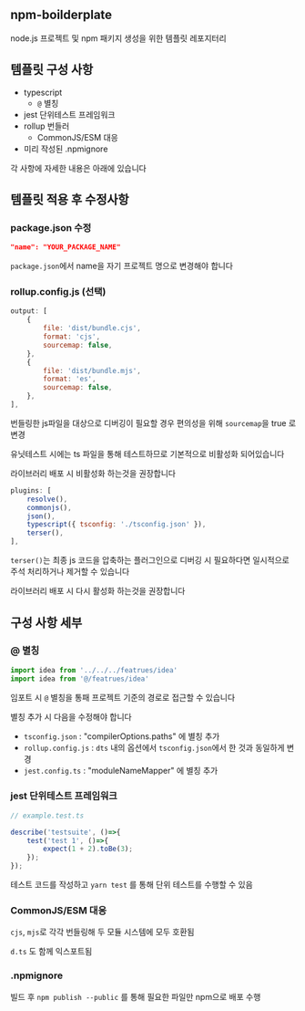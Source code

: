 ## npm-boilderplate

node.js 프로젝트 및 npm 패키지 생성을 위한 템플릿 레포지터리

## 템플릿 구성 사항

- typescript
    - `@` 별칭
- jest 단위테스트 프레임워크
- rollup 번들러
    - CommonJS/ESM 대응
- 미리 작성된 .npmignore

각 사항에 자세한 내용은 아래에 있습니다

## 템플릿 적용 후 수정사항

### package.json 수정

```json
"name": "YOUR_PACKAGE_NAME"
```

`package.json`에서 name을 자기 프로젝트 명으로 변경해야 합니다

### rollup.config.js (선택)

```js
output: [
    {
        file: 'dist/bundle.cjs',
        format: 'cjs',
        sourcemap: false,
    },
    {
        file: 'dist/bundle.mjs',
        format: 'es',
        sourcemap: false,
    },
],
```

번들링한 js파일을 대상으로 디버깅이 필요할 경우 편의성을 위해 `sourcemap`을 true 로 변경

유닛테스트 시에는 ts 파일을 통해 테스트하므로 기본적으로 비활성화 되어있습니다

라이브러리 배포 시 비활성화 하는것을 권장합니다

```js
plugins: [
    resolve(),
    commonjs(),
    json(),
    typescript({ tsconfig: './tsconfig.json' }),
    terser(),
],
```

`terser()`는 최종 js 코드을 압축하는 플러그인으로 디버깅 시 필요하다면 일시적으로 주석 처리하거나 제거할 수 있습니다

라이브러리 배포 시 다시 활성화 하는것을 권장합니다

## 구성 사항 세부

### @ 별칭

```ts
import idea from '../../../featrues/idea'
import idea from '@/featrues/idea'
```

임포트 시 `@` 별칭을 통패 프로젝트 기준의 경로로 접근할 수 있습니다

별칭 추가 시 다음을 수정해야 합니다
- `tsconfig.json` : "compilerOptions.paths" 에 별칭 추가
- `rollup.config.js` : `dts` 내의 옵션에서 `tsconfig.json`에서 한 것과 동일하게 변경
- `jest.config.ts` : "moduleNameMapper" 에 별칭 추가

### jest 단위테스트 프레임워크

```ts
// example.test.ts

describe('testsuite', ()=>{
    test('test 1', ()=>{
        expect(1 + 2).toBe(3);
    });
});
```

테스트 코드를 작성하고 `yarn test` 를 통해 단위 테스트를 수행할 수 있음

### CommonJS/ESM 대응

`cjs`, `mjs`로 각각 번들링해 두 모듈 시스템에 모두 호환됨

`d.ts` 도 함께 익스포트됨
 
### .npmignore

빌드 후 `npm publish --public` 를 통해 필요한 파일만 npm으로 배포 수행

